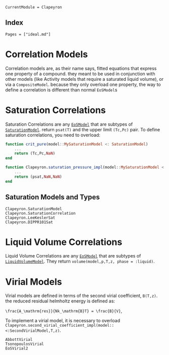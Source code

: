 ```@meta
CurrentModule = Clapeyron
```

## Index

```@index
Pages = ["ideal.md"]
```
# Correlation Models

Correlation models are, as their name says, fitted equations that express one property of a compound. they meant to be used in conjunction with other models (like Activity models that require a saturated liquid volume), or via a `CompositeModel`. because they only overload one property, the way to define a correlation is different than normal `EoSModel`s

# Saturation Correlations

Saturation Correlations are any [`EoSModel`](@ref) that are subtypes of [`SaturationModel`](@ref). return `psat(T)` and the upper limit `(Tc,Pc)` pair. To define saturation correlations, you need to overload:

```julia
function crit_pure(model::MySaturationModel <: SaturationModel)
    ...
    return (Tc,Pc,NaN)
end

function Clapeyron.saturation_pressure_impl(model::MySaturationModel <: SaturationModel,T,::SaturationCorrelation)
    ...
    return (psat,NaN,NaN)
end
```

## Saturation Models and Types
```@docs
Clapeyron.SaturationModel
Clapeyron.SaturationCorrelation
Clapeyron.LeeKeslerSat
Clapeyron.DIPPR101Sat
```

# Liquid Volume Correlations
Liquid Volume Correlations are any [`EoSModel`](@ref) that are subtypes of [`LiquidVolumeModel`](@ref). 
They return `volume(model,p,T,z, phase = :liquid)`.

# Virial Models

Virial models are defined in terms of the second virial coefficient, `B(T,z)`. the reduced residual helmholtz energy is defined as:

``\frac{A_\mathrm{res}}{Nk_\mathrm{B}T} = \frac{B}{V}``,

To implement a virial model, it is necessary to overload `Clapeyron.second_virial_coefficient_impl(model::<:SecondVirialModel,T,z)`.

```@docs
AbbottVirial
TsonopoulosVirial
EoSVirial2
```
